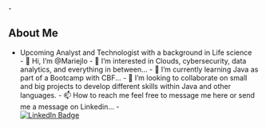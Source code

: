 -<div id="bio">
  <h2>About Me</h2>
  <ul>
    <li>Upcoming Analyst and Technologist with a background in Life science</li>
- 👋 Hi, I’m @Mariejlo</li>
- 👀 I’m interested in Clouds, cybersecurity, data analytics, and everything in between...</li>
- 🌱 I’m currently learning Java as part of a Bootcamp with CBF... </li>
- 💞️ I’m looking to collaborate on small and big projects to develop different skills within Java and other languages.</li>
- 📫 How to reach me feel free to message me here or send me a message on Linkedin...</li>
- <div id="badges">
  <a href="[https://www.linkedin.com/in/marie-lopato-ricorico/]">
    <img src="https://img.shields.io/badge/LinkedIn-blue?style=for-the-badge&logo=linkedin&logoColor=white" alt="LinkedIn Badge"/>
  </a>

<!---
Mariejlo/Mariejlo is a ✨ special ✨ repository because its `README.md` (this file) appears on your GitHub profile.
You can click the Preview link to take a look at your changes.
--->

